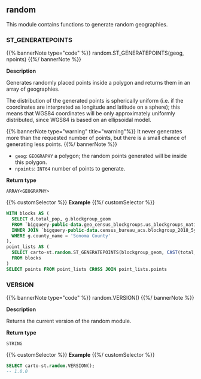 ## random

<div class="badges"><div class="advanced"></div></div>

This module contains functions to generate random geographies.

### ST_GENERATEPOINTS

{{% bannerNote type="code" %}}
random.ST_GENERATEPOINTS(geog, npoints)
{{%/ bannerNote %}}

**Description**

Generates randomly placed points inside a polygon and returns them in an array of geographies.

The distribution of the generated points is spherically uniform (i.e. if the coordinates are interpreted as longitude and latitude on a sphere); this means that WGS84 coordinates will be only approximately uniformly distributed, since WGS84 is based on an ellipsoidal model.

{{% bannerNote type="warning" title="warning"%}}
It never generates more than the requested number of points, but there is a small chance of generating less points.
{{%/ bannerNote %}}

* `geog`: `GEOGRAPHY` a polygon; the random points generated will be inside this polygon.
* `npoints`: `INT64` number of points to generate.

**Return type**

`ARRAY<GEOGRAPHY>`

{{% customSelector %}}
**Example**
{{%/ customSelector %}}

```sql
WITH blocks AS (
  SELECT d.total_pop, g.blockgroup_geom
  FROM `bigquery-public-data.geo_census_blockgroups.us_blockgroups_national` AS g
  INNER JOIN `bigquery-public-data.census_bureau_acs.blockgroup_2018_5yr` AS d ON g.geo_id = d.geo_id
  WHERE g.county_name = 'Sonoma County'
),
point_lists AS (
  SELECT carto-st.random.ST_GENERATEPOINTS(blockgroup_geom, CAST(total_pop AS INT64)) AS points
  FROM blocks
)
SELECT points FROM point_lists CROSS JOIN point_lists.points
```

### VERSION

{{% bannerNote type="code" %}}
random.VERSION()
{{%/ bannerNote %}}

**Description**

Returns the current version of the random module.

**Return type**

`STRING`

{{% customSelector %}}
**Example**
{{%/ customSelector %}}

```sql
SELECT carto-st.random.VERSION();
-- 1.0.0
```